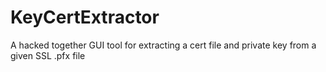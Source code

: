 # KeyCertExtractor
A hacked together GUI tool for extracting a cert file and private key from a given SSL .pfx file
